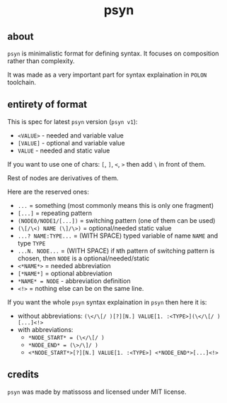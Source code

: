 <div align=center>
    <h1>psyn</h1>
</div>

## about

`psyn` is minimalistic format for defining syntax. It focuses on composition rather than complexity.

It was made as a very important part for syntax explaination in `POLON` toolchain.

## entirety of format

This is spec for latest `psyn` version (`psyn v1`):

- `<VALUE>` - needed and variable value
- `[VALUE]` - optional and variable value
- `VALUE` - needed and static value

If you want to use one of chars: `[`, `]`, `<`, `>` then add `\` in front of them.

Rest of nodes are derivatives of them.

Here are the reserved ones:

- `...` = something (most commonly means this is only one fragment)
- `[...]` = repeating pattern
- `(NODE0/NODE1/[...])` = switching pattern (one of them can be used)
- `(\[/\<) NAME (\]/\>)` = optional/needed static value
- `...? NAME:TYPE...` = (WITH SPACE) typed variable of name `NAME` and type `TYPE`
- `...N. NODE...` = (WITH SPACE) if `N`th pattern of switching pattern is chosen, then `NODE` is a optional/needed/static
- `<*NAME*>` = needed abbreviation
- `[*NAME*]` = optional abbreviation
- `*NAME* = NODE` - abbreviation definition
- `<!>` = nothing else can be on the same line.

If you want the whole `psyn` syntax explaination in `psyn` then here it is: 

- without abbreviations: `(\</\[/ )[?][N.] VALUE[1. :<TYPE>](\</\[/ )[...]<!>`
- with abbreviations:
    - `*NODE_START* = (\</\[/ )`
    - `*NODE_END* = (\>/\]/ )`
    - `<*NODE_START*>[?][N.] VALUE[1. :<TYPE>] <*NODE_END*>[...]<!>`

## credits

`psyn` was made by matissoss and licensed under MIT license.
